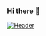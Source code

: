 ### Hi there 👋
[![Header](https://raw.githubusercontent.com/MartinHeinz/<OWNER>/<OWNER>/readme_header.png "Header")](https://github.com/Abhrajyoti00/Abhrajyoti00/blob/master/Abhrajyoti_banner.png)
